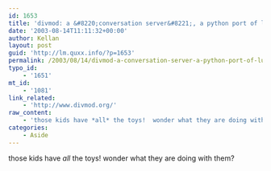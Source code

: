 ```yaml
---
id: 1653
title: 'divmod: a &#8220;conversation server&#8221;, a python port of lucene, a bayesian classifier, and a &#8220;small and fast&#8221; indexer'
date: '2003-08-14T11:11:32+00:00'
author: Kellan
layout: post
guid: 'http://lm.quxx.info/?p=1653'
permalink: /2003/08/14/divmod-a-conversation-server-a-python-port-of-lucene-a-bayesian-classifier-and-a-small-and-fast-indexer/
typo_id:
    - '1651'
mt_id:
    - '1081'
link_related:
    - 'http://www.divmod.org/'
raw_content:
    - 'those kids have *all* the toys!  wonder what they are doing with them?'
categories:
    - Aside
---
```


those kids have *all* the toys! wonder what they are doing with them?
